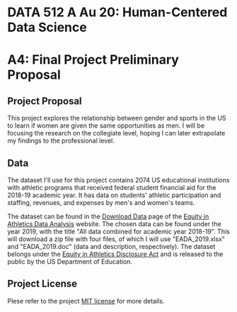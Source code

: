 # DATA 512 A Au 20: Human-Centered Data Science
# A4: Final Project Preliminary Proposal

  
  
## Project Proposal

This project explores the relationship between gender and sports in the US to learn if women are given the same opportunities as men. I will be focusing the research on the collegiate level, hoping I can later extrapolate my findings to the professional level.

## Data

The dataset I'll use for this project contains 2074 US educational institutions with athletic programs that received federal student financial aid for the 2018-19 academic year. It has data on students' athletic participation and staffing, revenues, and expenses by men's and women's teams.  
  
The dataset can be found in the [Download Data](https://ope.ed.gov/athletics/#/datafile/list) page of the [Equity in Athletics Data Analysis](https://ope.ed.gov/athletics/) website. The chosen data can be found under the year 2019, with the title "All data combined for academic year 2018-19". This will download a zip file with four files, of which I will use "EADA_2019.xlsx" and "EADA_2019.doc" (data and description, respectively). The dataset belongs under the [Equity in Athletics Disclosure Act](https://www2.ed.gov/finaid/prof/resources/athletics/eada.html) and is released to the public by the US Department of Education.  


## Project License

Plese refer to the project [MIT license](LICENSE) for more details.

